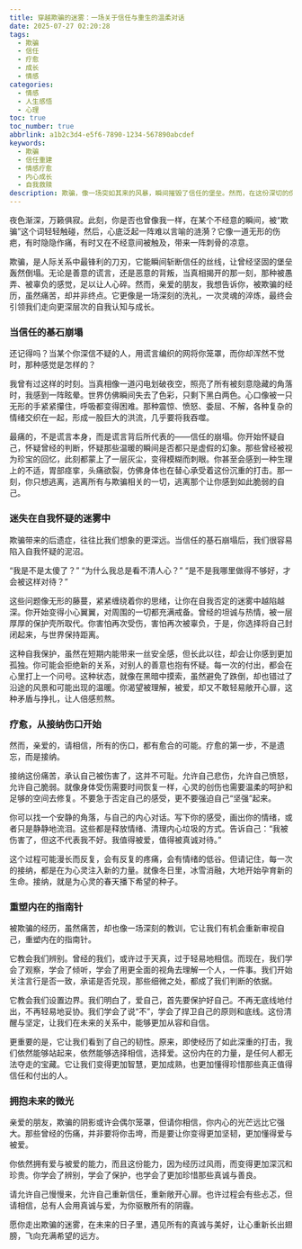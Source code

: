 ```yaml
---
title: 穿越欺骗的迷雾：一场关于信任与重生的温柔对话
date: 2025-07-27 02:20:28
tags:
  - 欺骗
  - 信任
  - 疗愈
  - 成长
  - 情感
categories:
  - 情感
  - 人生感悟
  - 心理
toc: true
toc_number: true
abbrlink: a1b2c3d4-e5f6-7890-1234-567890abcdef
keywords:
  - 欺骗
  - 信任重建
  - 情感疗愈
  - 内心成长
  - 自我救赎
description: 欺骗，像一场突如其来的风暴，瞬间摧毁了信任的堡垒。然而，在这份深切的伤痛之后，我们并非一无所有。本文将带你穿越欺骗带来的迷雾，温柔地探讨如何接纳伤口、重塑内心，最终在破碎中寻觅到更坚韧、更智慧的自己，让心重新长出翅膀，飞向充满希望的未来。
---
```


夜色渐深，万籁俱寂。此刻，你是否也曾像我一样，在某个不经意的瞬间，被“欺骗”这个词轻轻触碰，然后，心底泛起一阵难以言喻的涟漪？它像一道无形的伤疤，有时隐隐作痛，有时又在不经意间被触及，带来一阵刺骨的凉意。

欺骗，是人际关系中最锋利的刀刃，它能瞬间斩断信任的丝线，让曾经坚固的堡垒轰然倒塌。无论是善意的谎言，还是恶意的背叛，当真相揭开的那一刻，那种被愚弄、被辜负的感觉，足以让人心碎。然而，亲爱的朋友，我想告诉你，被欺骗的经历，虽然痛苦，却并非终点。它更像是一场深刻的洗礼，一次灵魂的淬炼，最终会引领我们走向更深层次的自我认知与成长。

### 当信任的基石崩塌

还记得吗？当某个你深信不疑的人，用谎言编织的网将你笼罩，而你却浑然不觉时，那种感觉是怎样的？

我曾有过这样的时刻。当真相像一道闪电划破夜空，照亮了所有被刻意隐藏的角落时，我感到一阵眩晕。世界仿佛瞬间失去了色彩，只剩下黑白两色。心口像被一只无形的手紧紧攥住，呼吸都变得困难。那种震惊、愤怒、委屈、不解，各种复杂的情绪交织在一起，形成一股巨大的洪流，几乎要将我吞噬。

最痛的，不是谎言本身，而是谎言背后所代表的——信任的崩塌。你开始怀疑自己，怀疑曾经的判断，怀疑那些温暖的瞬间是否都只是虚假的幻象。那些曾经被视为珍宝的回忆，此刻都蒙上了一层灰尘，变得模糊而刺眼。你甚至会感到一种生理上的不适，胃部痉挛，头痛欲裂，仿佛身体也在替心承受着这份沉重的打击。那一刻，你只想逃离，逃离所有与欺骗相关的一切，逃离那个让你感到如此脆弱的自己。

### 迷失在自我怀疑的迷雾中

欺骗带来的后遗症，往往比我们想象的更深远。当信任的基石崩塌后，我们很容易陷入自我怀疑的泥沼。

“我是不是太傻了？”
“为什么我总是看不清人心？”
“是不是我哪里做得不够好，才会被这样对待？”

这些问题像无形的藤蔓，紧紧缠绕着你的思绪，让你在自我否定的迷雾中越陷越深。你开始变得小心翼翼，对周围的一切都充满戒备。曾经的坦诚与热情，被一层厚厚的保护壳所取代。你害怕再次受伤，害怕再次被辜负，于是，你选择将自己封闭起来，与世界保持距离。

这种自我保护，虽然在短期内能带来一丝安全感，但长此以往，却会让你感到更加孤独。你可能会拒绝新的关系，对别人的善意也抱有怀疑。每一次的付出，都会在心里打上一个问号。这种状态，就像在黑暗中摸索，虽然避免了跌倒，却也错过了沿途的风景和可能出现的温暖。你渴望被理解，被爱，却又不敢轻易敞开心扉，这种矛盾与挣扎，让人倍感煎熬。

### 疗愈，从接纳伤口开始

然而，亲爱的，请相信，所有的伤口，都有愈合的可能。疗愈的第一步，不是遗忘，而是接纳。

接纳这份痛苦，承认自己被伤害了，这并不可耻。允许自己悲伤，允许自己愤怒，允许自己脆弱。就像身体受伤需要时间恢复一样，心灵的创伤也需要温柔的呵护和足够的空间去修复。不要急于否定自己的感受，更不要强迫自己“坚强”起来。

你可以找一个安静的角落，与自己的内心对话。写下你的感受，画出你的情绪，或者只是静静地流泪。这些都是释放情绪、清理内心垃圾的方式。告诉自己：“我被伤害了，但这不代表我不好。我值得被爱，值得被真诚对待。”

这个过程可能漫长而反复，会有反复的疼痛，会有情绪的低谷。但请记住，每一次的接纳，都是在为心灵注入新的力量。就像冬日里，冰雪消融，大地开始孕育新的生命。接纳，就是为心灵的春天播下希望的种子。

### 重塑内在的指南针

被欺骗的经历，虽然痛苦，却也像一场深刻的教训，它让我们有机会重新审视自己，重塑内在的指南针。

它教会我们辨别。曾经的我们，或许过于天真，过于轻易地相信。而现在，我们学会了观察，学会了倾听，学会了用更全面的视角去理解一个人，一件事。我们开始关注言行是否一致，承诺是否兑现，那些细微之处，都成了我们判断的依据。

它教会我们设置边界。我们明白了，爱自己，首先要保护好自己。不再无底线地付出，不再轻易地妥协。我们学会了说“不”，学会了捍卫自己的原则和底线。这份清醒与坚定，让我们在未来的关系中，能够更加从容和自信。

更重要的是，它让我们看到了自己的韧性。原来，即使经历了如此深重的打击，我们依然能够站起来，依然能够选择相信，选择爱。这份内在的力量，是任何人都无法夺走的宝藏。它让我们变得更加智慧，更加成熟，也更加懂得珍惜那些真正值得信任和付出的人。

### 拥抱未来的微光

亲爱的朋友，欺骗的阴影或许会偶尔笼罩，但请你相信，你内心的光芒远比它强大。那些曾经的伤痛，并非要将你击垮，而是要让你变得更加坚韧，更加懂得爱与被爱。

你依然拥有爱与被爱的能力，而且这份能力，因为经历过风雨，而变得更加深沉和珍贵。你学会了辨别，学会了保护，也学会了更加珍惜那些真诚与善良。

请允许自己慢慢来，允许自己重新信任，重新敞开心扉。也许过程会有些忐忑，但请相信，总有人会用真诚与爱，为你驱散所有的阴霾。

愿你走出欺骗的迷雾，在未来的日子里，遇见所有的真诚与美好，让心重新长出翅膀，飞向充满希望的远方。